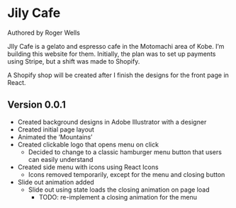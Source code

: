 # Jily Cafe

Authored by Roger Wells

JIly Cafe is a gelato and espresso cafe in the Motomachi area of Kobe. I’m building this website for them. Initially, the plan was to set up payments using Stripe, but a shift was made to Shopify. 

A Shopify shop will be created after I finish the designs for the front page in React. 

## Version 0.0.1

- Created background designs in Adobe Illustrator with a designer
- Created initial page layout
- Animated the ‘Mountains’
- Created clickable logo that opens menu on click
    - Decided to change to a classic hamburger menu button that users can easily understand
- Created side menu with icons using React Icons
  - Icons removed temporarily, except for the menu and closing button
- Slide out animation added
    - Slide out using state loads the closing animation on page load
        - TODO: re-implement a closing animation for the menu